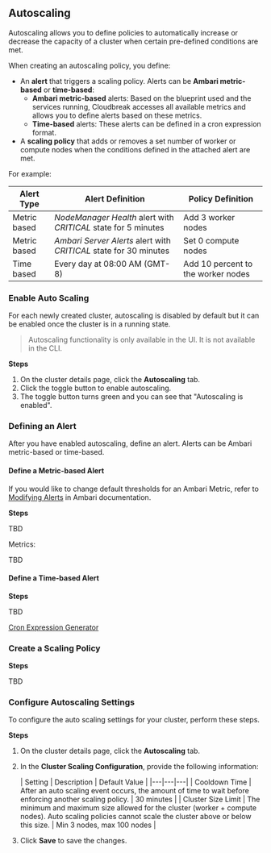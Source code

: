 ## Autoscaling 

Autoscaling allows you to define policies to automatically increase or decrease the capacity of a cluster when certain pre-defined conditions are met. 

When creating an autoscaling policy, you define:

* An **alert** that triggers a scaling policy. Alerts can be **Ambari metric-based** or **time-based**:
    * **Ambari metric-based** alerts: Based on the blueprint used and the services running, Cloudbreak accesses all available metrics and allows you to define alerts based on these metrics.  
    * **Time-based** alerts: These alerts can be defined in a cron expression format.  
* A **scaling policy** that adds or removes a set number of worker or compute nodes when the conditions defined in the attached alert are met. 

For example:

| Alert Type | Alert Definition | Policy Definition |
|---|---|---|
| Metric based | *NodeManager Health* alert with *CRITICAL* state for 5 minutes | Add 3 worker nodes |
| Metric based | *Ambari Server Alerts* alert with *CRITICAL* state for 30 minutes | Set 0 compute nodes |
| Time based | Every day at 08:00 AM (GMT-8) | Add 10 percent to the worker nodes | 
 

### Enable Auto Scaling 

For each newly created cluster, autoscaling is disabled by default but it can be enabled once the cluster is in a running state. 

> Autoscaling functionality is only available in the UI. It is not available in the CLI. 

**Steps**

1. On the cluster details page, click the **Autoscaling** tab.   
3. Click the toggle button to enable autoscaling.  
4. The toggle button turns green and you can see that "Autoscaling is enabled".


### Defining an Alert

After you have enabled autoscaling, define an alert. Alerts can be Ambari metric-based or time-based.  

#### Define a Metric-based Alert 

If you would like to change default thresholds for an Ambari Metric, refer to [Modifying Alerts](https://docs.hortonworks.com/HDPDocuments/Ambari-2.6.1.0/bk_ambari-operations/content/modifying_alerts.html) in Ambari documentation.  

**Steps**

TBD 

Metrics:

TBD


#### Define a Time-based Alert 

**Steps**

TBD

[Cron Expression Generator](http://www.cronmaker.com/)

### Create a Scaling Policy 

**Steps**

TBD

### Configure Autoscaling Settings 

To configure the auto scaling settings for your cluster, perform these steps.  

**Steps**

1. On the cluster details page, click the **Autoscaling** tab.  
2. In the **Cluster Scaling Configuration**, provide the following information:

    | Setting | Description	 | Default Value |
|---|---|---|
| Cooldown Time	| After an auto scaling event occurs, the amount of time to wait before enforcing another scaling policy. | 30 minutes |
| Cluster Size Limit |	The minimum and maximum size allowed for the cluster (worker + compute nodes). Auto scaling policies cannot scale the cluster above or below this size. |	Min 3 nodes, max 100 nodes |

3. Click **Save** to save the changes. 


